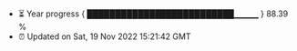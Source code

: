 - ⏳ Year progress { ██████████████████████████▁▁▁▁ } 88.39 %
- ⏰ Updated on Sat, 19 Nov 2022 15:21:42 GMT

